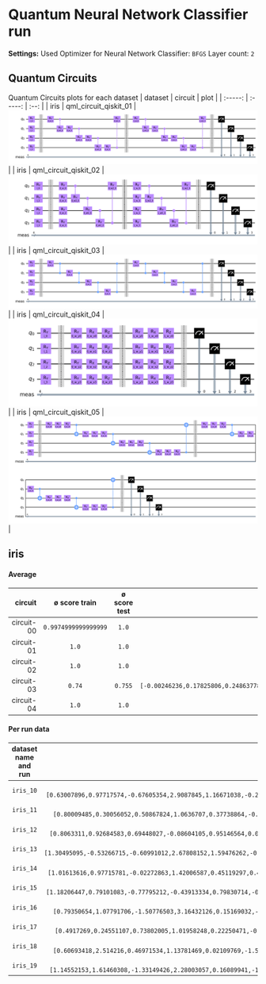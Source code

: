 # Quantum Neural Network Classifier run

**Settings:**
Used Optimizer for Neural Network Classifier: `BFGS`
Layer count: `2`

## Quantum Circuits
Quantum Circuits plots for each dataset
| dataset | circuit | plot |
| :-----: | :-----: | :--: |
| iris | qml_circuit_qiskit_01 | <img src="assets/iris-qml_circuit_qiskit_01-(4,2)-02-05-2022_23-57-54.png" alt="qml_circuit_qiskit_01" /> |
| iris | qml_circuit_qiskit_02 | <img src="assets/iris-qml_circuit_qiskit_02-(4,2)-02-05-2022_23-57-54.png" alt="qml_circuit_qiskit_02" /> |
| iris | qml_circuit_qiskit_03 | <img src="assets/iris-qml_circuit_qiskit_03-(4,2)-02-05-2022_23-57-54.png" alt="qml_circuit_qiskit_03" /> |
| iris | qml_circuit_qiskit_04 | <img src="assets/iris-qml_circuit_qiskit_04-(4,2)-02-05-2022_23-57-54.png" alt="qml_circuit_qiskit_04" /> |
| iris | qml_circuit_qiskit_05 | <img src="assets/iris-qml_circuit_qiskit_05-(4,2)-02-05-2022_23-57-54.png" alt="qml_circuit_qiskit_05" /> |


## iris
#### Average
| circuit | ø score train | ø score test | ø weights |
| ------: | :-----------: | :----------: | :-------: |
| circuit-00 | `0.9974999999999999` | `1.0` | `[0.87773456,0.88923308,-0.25150098,1.51471772,0.58960195,-0.47360095,1.12518457,0.75213554,1.30469905,1.10805828,1.29647257,1.2402827,0.23183548,0.20986797,0.10461259,0.06856607]` |
| circuit-01 | `1.0` | `1.0` | `[0.7651199,1.53829538,-0.36134396,1.51554004,0.37989872,-0.66989476,1.15752815,1.00697545,1.56964261,1.32685235,1.93022793,1.89286876,0.5509727,0.21637453,-0.05391882,-0.08263831]` |
| circuit-02 | `1.0` | `1.0` | `[0.10843644,0.05967526,0.5933204,0.54871268,0.14822594,-0.02849048,0.7736535,0.64450516]` |
| circuit-03 | `0.74` | `0.755` | `[-0.00246236,0.17825806,0.24863778,0.26943262,0.38043097,0.40860703,0.48670168,0.72294045,0.19500066,0.55417569,0.19105294,0.40606334,0.1084799,0.37435201,0.15371872,0.00713003,0.3072173,0.41191295,0.48015704,0.35643621,0.30936484,0.28763479,0.6086585,0.37854694]` |
| circuit-04 | `1.0` | `1.0` | `[]` |


#### Per run data
| dataset name and run | circuit-00: score (train, test) and weights  | circuit-01: score (train, test) and weights  | circuit-02: score (train, test) and weights  | circuit-03: score (train, test) and weights  | circuit-04: score (train, test) and weights  |
| :----------: | :--------: | :--------: | :--------: | :--------: | :--------: |
| `iris_10` | `[1.0,1.0]`, `[0.63007896,0.97717574,-0.67605354,2.9087845,1.16671038,-0.22231849,2.43793139,0.30019827,-0.31310324,2.43588322,3.62037149,1.41438032,0.07623225,0.28745706,-0.51165033,-1.07519135]` | `[1.0,1.0]`, `[0.41194701,-1.02396263,-0.22706634,2.21181504,1.46473924,0.06281501,2.63529374,-0.01574121,0.32919241,0.00696077,3.96837859,0.91275415,0.38232439,-0.37707299,-1.10915565,-1.24555582]` | `[1.0,1.0]`, `[0.18208055,0.03476321,0.64210304,0.63587218,0.15882235,0.00900485,0.5995207,0.6146388]` | `[0.675,0.85]`, `[0.35194467,-0.42047349,0.00753744,0.25563872,-0.23276021,0.55997492,0.91818895,0.30176019,-0.15383813,1.37162285,0.66936864,-0.13929597,-0.10221244,0.72592522,0.01831684,-0.10741324,0.90592913,0.25987817,-0.07237565,0.72672419,0.00262565,0.32414237,0.82552257,0.2441402]` | `[1.0,1.0]`, `[-0.02843575,0.03801701,1.05850494,1.1708082,0.27981825,0.55377199,0.20643051,1.42872569,-0.27646676,0.26434893,1.69389571,0.0049697,0.03401225,0.2166317,1.19071461,0.72698865,-0.05842377,0.07534434,0.60387762,0.77378002,0.07967114,0.77946759,0.70717071,0.64030484]` |
| `iris_11` | `[0.9875,1.0]`, `[0.80009485,0.30056052,0.50867824,1.0636707,0.37738864,-0.05503383,1.22047136,0.93526195,0.53013649,0.8355951,0.95481474,1.20970999,0.3658511,-0.10555614,0.50015615,-0.06320843]` | `[1.0,1.0]`, `[0.1428132,2.57116196,0.24268948,1.15355184,-0.16434968,-1.3646861,1.65724022,1.18511028,4.29919418,0.26354264,0.63618511,2.52335628,0.93042166,0.47700146,-0.91569974,0.24345829]` | `[1.0,1.0]`, `[0.11142943,0.06052374,0.64906607,0.62544885,0.17706611,-0.03159137,0.63784359,0.60665702]` | `[0.775,0.75]`, `[-0.06944743,-0.41013475,0.37218554,0.23678448,0.27686264,-0.19461797,0.46612898,1.03122344,-0.12591215,0.56537758,-0.7650103,0.63461242,0.1055578,0.28562206,-0.0600696,-0.18830164,0.28696989,0.26445073,0.46736872,-0.06774026,0.21831716,-0.03440836,0.74894861,0.88083392]` | `[1.0,1.0]`, `[0.00592465,-0.01891362,0.16928366,0.47985109,0.22608898,0.15078539,0.25372396,1.62676886,0.98636775,0.06959118,1.60873141,0.78736814,-0.02816398,-0.0128778,0.86756266,0.69235006,-0.0326669,0.18122187,0.09438783,0.43957341,0.56750624,0.14995163,0.62680643,0.19457362]` |
| `iris_12` | `[1.0,1.0]`, `[0.8063311,0.92684583,0.69448027,-0.08604105,0.95146564,0.05557069,-0.92388405,1.00752897,2.4533526,0.68389125,1.17159916,-0.21501349,0.50138258,0.03798772,-0.58243937,1.38671074]` | `[1.0,1.0]`, `[0.48823541,0.06626862,2.46392965,-2.55215487,0.46960351,-0.64025023,0.00424837,0.45553385,0.50758047,3.03462558,1.09750704,-0.03223732,1.00780443,0.25430094,-0.60921448,0.98495181]` | `[1.0,1.0]`, `[0.00573137,-0.01331382,0.53635688,0.44799839,0.169692,0.05761659,0.97282758,0.70433704]` | `[0.7625,0.95]`, `[-0.49699649,-0.40673782,-0.06203446,0.03543224,0.67732041,0.07797726,0.50539894,1.02326025,0.48798487,0.86611191,-0.13144747,0.63653661,0.45834449,0.41936149,0.1028484,-0.03715955,0.1921535,0.17144274,0.3155288,-0.00762057,0.71065673,0.40624658,0.96158074,0.05635297]` | `[1.0,1.0]`, `[-0.04251639,0.12195803,0.81247316,1.01503321,0.30722512,0.19995834,0.22728935,1.52113112,0.61378295,0.85711369,1.78496575,0.85765749,-0.06741812,0.17261133,1.01902226,0.73121162,-0.01739291,0.37636785,0.51866168,0.04941487,0.15356662,0.43616283,0.02739765,0.43735981]` |
| `iris_13` | `[1.0,1.0]`, `[1.30495095,-0.53266715,-0.60991012,2.67808152,1.59476262,-0.53498725,2.7315125,0.24230091,0.00917358,0.52058935,3.65622792,1.11968206,-0.1621918,-0.01399682,-0.69887047,-1.06325542]` | `[1.0,1.0]`, `[0.4231904,2.75154402,0.13502577,0.83039776,0.60466218,1.53686058,1.28480694,0.98465984,-4.0807539,-0.05568968,0.21296422,2.47402613,0.39115591,0.82884908,0.93525622,0.4302246]` | `[1.0,1.0]`, `[0.0970027,0.07535122,0.49408587,0.44554079,0.09232906,-0.05374173,0.98118566,0.70834587]` | `[0.7875,0.85]`, `[-0.30250566,0.17183768,-0.05432131,-0.09555644,0.16975102,0.02510702,0.20563993,0.98459718,0.11610742,0.18366231,-0.14094008,0.82660321,0.23052601,-0.12938839,0.1228129,0.01426616,0.43982951,-0.17739033,0.5644764,0.13826844,0.16034591,0.69382614,0.82985241,0.5126168]` | `[1.0,1.0]`, `[0.39243301,0.4341811,0.64529836,0.60953227,0.31106851,1.13844523,1.49538615,0.57529361,0.68690616,0.66491286,0.75208405,0.92468463,1.12065354,0.0934794,0.4046177,0.86073696,0.293393,0.13435486,1.57369809,0.56143487,0.14395674,0.78246357,0.48420842,0.65645445]` |
| `iris_14` | `[1.0,1.0]`, `[1.01613616,0.97715781,-0.02272863,1.42006587,0.45119297,0.42768255,0.67192037,0.25001081,0.57206382,1.11366939,-0.21061365,1.73286997,-0.08294054,0.02584661,0.99736735,0.42262632]` | `[1.0,1.0]`, `[1.99823819,1.89314452,-0.13430365,1.46291669,0.85259278,-0.78819564,1.00956479,1.76190185,2.89394389,1.19718579,0.59127983,2.3434161,0.10585683,0.23727522,-0.08109767,-0.25569585]` | `[1.0,1.0]`, `[0.1463934,0.00463647,0.48386517,0.38787112,0.14162678,0.01217745,0.94443237,0.69542193]` | `[0.7,0.55]`, `[0.03904712,1.40719135,0.24020453,1.70989668,0.54721684,1.7376266,0.02191936,0.64172413,0.2529957,0.3091188,0.27094915,0.98571752,-0.05154936,-0.60211625,-0.36125871,0.95219468,0.05016597,1.53805313,0.74707705,1.34749123,0.4989486,0.28795733,0.36529704,0.08088415]` | `[1.0,1.0]`, `[0.00679053,0.05038604,0.83229091,0.28940112,0.34506144,0.13055085,0.15391211,1.56537699,0.7514903,0.54273057,1.75376321,1.03265843,-0.05063613,0.01167437,1.0327623,0.66930194,-0.04293841,0.24074476,0.53342563,0.59357459,0.23120441,0.1772874,0.72517324,0.86474052]` |
| `iris_15` | `[1.0,1.0]`, `[1.18206447,0.79101083,-0.77795212,-0.43913334,0.79830714,-0.05421844,1.11600328,0.68154114,2.04399789,0.79062405,-1.21217463,-0.06945775,0.14213367,0.2101761,0.29068522,0.48469387]` | `[1.0,1.0]`, `[0.81822851,2.70339893,-0.41412807,0.75403455,0.02001365,-1.16080134,1.07410284,1.69036869,3.85606955,0.56261149,1.12063619,2.29442741,0.92354817,0.07068782,-0.05246946,-0.29694559]` | `[1.0,1.0]`, `[0.04319724,0.10875462,0.55557206,0.49944027,0.13150591,-0.06017094,0.89383928,0.65636894]` | `[0.75,0.85]`, `[-0.13376996,-0.07428008,-0.27826466,0.20604042,0.60728144,-0.20982085,0.57205919,0.68940447,0.10504754,0.28037149,-0.11671571,0.4797365,0.12870211,0.02700354,0.26518063,-0.31564109,0.04793062,0.12536111,0.23469066,0.18120527,0.7502109,0.22296524,0.05022853,0.54709729]` | `[1.0,1.0]`, `[0.00206812,0.0749347,0.74446415,-0.29157833,0.23669825,0.18360437,0.20658449,1.67785084,0.7345547,0.55062372,1.74851357,0.803284,-0.04872732,0.03827768,0.99536784,0.93248227,-0.02774912,0.25210907,0.45825319,0.76242299,0.7572254,0.93532658,0.47476019,0.87019777]` |
| `iris_16` | `[1.0,1.0]`, `[0.79350654,1.07791706,-1.50776503,3.16432126,0.15169032,-1.34429988,1.00494835,1.12928266,2.0149464,2.21004139,2.12272524,2.07279296,0.25922646,0.53945135,0.3223795,0.20205517]` | `[1.0,1.0]`, `[0.59679761,1.92495499,-0.29930302,1.46752169,0.60220017,-0.91299618,0.72687235,1.48393331,3.82026516,1.01690469,1.51668687,2.54804697,0.16138099,0.22144182,0.32661206,-0.13805842]` | `[1.0,1.0]`, `[0.08664801,0.07346833,0.62232082,0.57555207,0.14182888,-0.05350032,0.74179887,0.65483911]` | `[0.6125,0.55]`, `[0.94524761,0.08690387,0.86815368,0.22869887,0.23948239,0.93527169,0.20171488,0.55743813,0.05943738,0.6978036,0.1479985,0.09369563,0.13979053,0.48831764,0.89833094,0.10949025,0.82931929,0.89995595,0.56438178,0.18603008,0.15611479,0.05737529,0.07215468,0.13442477]` | `[1.0,1.0]`, `[-5.04164993e-01,1.01164892e+00,6.16303696e-01,-6.06099545e-04,1.72244736e+00,1.83894528e-01,1.61339846e+00,5.26560176e-01,1.00855215e+00,-8.82641948e-02,6.17992978e-01,8.00867923e-01,4.81459291e-01,-6.70319506e-03,2.47268677e-03,7.72080684e-01,-5.23734140e-03,1.37048340e-02,9.11278905e-01,-2.75229460e-03,6.36543891e-01,9.14961157e-01,2.65223167e-01,6.80226375e-01]` |
| `iris_17` | `[0.9875,1.0]`, `[0.4917269,0.24551107,0.73802005,1.01958248,0.22250471,-0.01690393,0.92890794,0.77370273,0.04959158,0.28683029,0.77055376,1.1732057,0.62611188,0.18253115,0.83010587,0.06146955]` | `[1.0,1.0]`, `[0.2853786,1.60361925,-1.81819416,3.09706682,0.31162062,-0.15306833,1.33124142,0.74582022,0.2300003,2.52454687,4.00380517,1.89750251,0.51532643,0.02574357,0.23222682,-0.58660456]` | `[1.0,1.0]`, `[0.07219456,0.10221723,0.58159613,0.58092972,0.16258899,-0.0350604,0.76247731,0.64607178]` | `[0.8,0.75]`, `[0.12327282,1.5389674,1.63600782,-0.20375416,0.72560415,0.23178569,0.68247452,0.82647048,0.39403059,-0.16451257,1.16142248,0.0911303,-0.05571493,1.43959632,0.49179369,0.16870001,-0.16839557,1.80448746,1.50423662,0.26626323,-0.02673696,0.78005307,0.61212099,0.79808568]` | `[1.0,1.0]`, `[8.82729594e-04,-3.54791399e-02,5.83922443e-01,1.25593047e+00,2.59879653e-01,1.41830626e-01,2.26480638e-01,1.52814952e+00,2.60803762e-01,7.52918281e-01,1.69700979e+00,3.10774765e-01,8.40561362e-03,-6.97485639e-02,9.37530877e-01,9.83456537e-01,-5.79855935e-02,2.79399014e-01,3.82623321e-01,6.66701680e-01,-9.73313799e-03,5.23961212e-01,4.53465365e-01,6.55460128e-01]` |
| `iris_18` | `[1.0,1.0]`, `[0.60693418,2.514216,0.46971534,1.13781469,0.02109769,-1.51114679,1.27841841,1.18829207,2.96463355,0.42555197,0.28206326,1.76566731,0.25754113,0.50704097,-0.46434959,0.03838642]` | `[1.0,1.0]`, `[1.10696301,1.76157718,-1.66484108,3.34933724,-0.52788818,-1.96599371,0.72850508,0.86552406,3.04548343,2.18478893,2.66439636,1.94470931,0.62667968,0.04822618,0.49536732,0.2215633]` | `[1.0,1.0]`, `[0.23864397,0.03938229,0.53004727,0.5260743,0.10637477,-0.06867468,0.74852898,0.64635835]` | `[0.7625,0.65]`, `[-0.13208974,-0.00600251,-0.0479181,0.15240157,0.28721052,0.97842645,0.61695273,0.34633731,0.71655168,1.14564781,0.14606472,0.33619696,-0.1029149,0.95776985,0.00266588,-0.33916032,0.31344258,-0.74429709,0.22260133,0.60465182,0.21628028,0.13304659,0.73615662,-0.02678349]` | `[1.0,1.0]`, `[1.57864085e+00,2.54809786e-01,1.10057215e+00,-5.02969654e-04,1.59656681e+00,-1.26538603e-01,1.53739523e+00,6.20228704e-01,2.84826890e-01,7.23487769e-01,1.09689425e+00,6.70825593e-01,-3.99883607e-01,-6.75613681e-03,1.44019162e-02,8.61912519e-01,2.74871255e-02,-3.23013448e-02,8.48369803e-01,3.86479467e-01,8.74948019e-01,9.95186307e-01,2.65111857e-01,2.40656539e-01]` |
| `iris_19` | `[1.0,1.0]`, `[1.14552153,1.61460308,-1.33149426,2.28003057,0.16089941,-1.48035412,0.78561615,1.01323591,2.72219778,1.77790674,1.80915838,2.19898991,0.33500805,0.42774169,0.36274152,0.29137387]` | `[1.0,1.0]`, `[1.37940707,1.13124695,-1.89724818,3.38091366,0.16579292,-1.31263164,1.12340575,0.91264362,0.79545061,2.53304644,3.49043988,2.02268603,0.46522847,0.37729222,0.23898637,-0.18372091]` | `[1.0,1.0]`, `[0.10104314,0.11096932,0.8381907,0.76239912,0.20042457,-0.06096424,0.45408064,0.51201275]` | `[0.775,0.8]`, `[-0.34932651,-0.10469107,-0.1951727,0.16874382,0.50634053,-0.05566049,0.6765393,0.82718895,0.09760167,0.28655313,0.66883951,0.11570023,0.33426975,0.13142858,0.05656625,-0.18567497,0.17482807,-0.02281241,0.25358466,0.18908865,0.40688534,0.0051436,0.88472284,0.55781714]` | `[1.0,1.0]`, `[-9.17786260e-04,1.36131280e-01,1.18745815e+00,1.01017260e+00,3.25068831e-01,3.51091382e-01,9.84828391e-02,1.49832971e+00,6.67455972e-02,6.00782078e-01,1.78421400e+00,1.69664925e-01,-1.50554576e-02,7.71958205e-02,1.22896500e+00,9.00396489e-01,-7.23083510e-02,1.55678033e-01,7.07008268e-01,1.20292375e-01,1.43714691e-01,3.26943199e-02,1.14232544e-01,5.16846273e-01]` |


